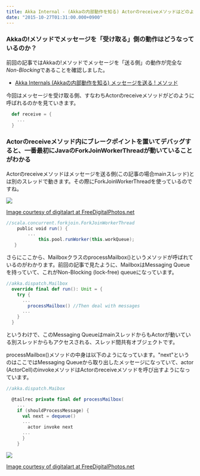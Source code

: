 ```yaml
---
title: Akka Internal - (Akkaの内部動作を知る) Actorのreceiveメソッドはどのように呼ばれるか？
date: "2015-10-27T01:31:00.000+0900"
---
```


### Akkaの!メソッドでメッセージを「受け取る」側の動作はどうなっているのか？

前回の記事ではAkkaの!メソッドでメッセージを「送る側」の動作が完全な*Non-Blocking*であることを確認しました。


- [Akka Internals (Akkaの内部動作を知る) メッセージを送る ! メソッド](../20151011)


今回はメッセージを受け取る側、すなわちActorのreceiveメソッドがどのように呼ばれるのかを見ていきます。

```scala
  def receive = {
    ...
  }
```

### Actorのreceiveメソッド内にブレークポイントを置いてデバッグすると、一番最初にJavaのForkJoinWorkerThreadが動いていることがわかる

Actorのreceiveメソッドはメッセージを送る側(この記事の場合mainスレッド)とは別のスレッドで動きます。その際にForkJoinWorkerThreadを使っているのですね。

![](/images/20151027/20151027054815.png)

[Image courtesy of digitalart at FreeDigitalPhotos.net](http://www.freedigitalphotos.net/images/Other_government_and_g317-Mail_Box_p41764.html)

```scala
//scala.concurrent.forkjoin.ForkJoinWorkerThread
    public void run() {
        ...
            this.pool.runWorker(this.workQueue);
   }
```

さらにここから、MailboxクラスのprocessMailbox()というメソッドが呼ばれているのがわかります。前回の記事で見たように、MailboxはMessaging Queueを持っていて、これがNon-Blocking (lock-free) queueになっています。

```scala
//akka.dispatch.Mailbox
  override final def run(): Unit = {
    try {
      ...
        processMailbox() //Then deal with messages
      ...
    }
  }
```

というわけで、このMessaging QueueはmainスレッドからもActorが動いている別スレッドからもアクセスされる、スレッド間共有オブジェクトです。

processMailbox()メソッドの中身は以下のようになっています。"next"というのはここではMessaging Queueから取り出したメッセージになっていて、actor (ActorCell)のinvokeメソッドはActorのreceiveメソッドを呼び出すようになっています。

```scala
//akka.dispatch.Maibox

  @tailrec private final def processMailbox(
    ...
    if (shouldProcessMessage) {
      val next = dequeue()
      ...
        actor invoke next
      ...
      }
    }
```

![](/images/20151027/20151027054834.png)

[Image courtesy of digitalart at FreeDigitalPhotos.net](http://www.freedigitalphotos.net/images/Other_government_and_g317-Mail_Box_p41764.html)